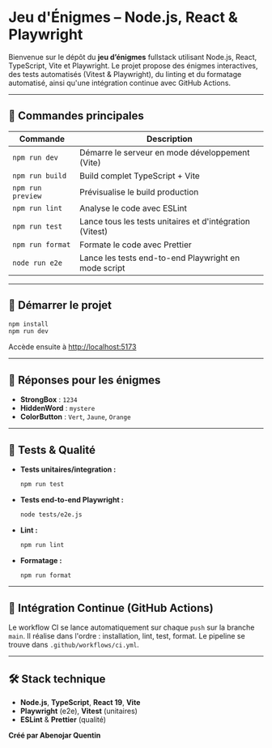 # Jeu d'Énigmes – Node.js, React & Playwright

Bienvenue sur le dépôt du **jeu d’énigmes** fullstack utilisant Node.js, React, TypeScript, Vite et Playwright.
Le projet propose des énigmes interactives, des tests automatisés (Vitest & Playwright), du linting et du formatage automatisé, ainsi qu'une intégration continue avec GitHub Actions.

---

## 🚀 Commandes principales

| Commande            | Description                                              |
| ------------------- | -------------------------------------------------------- |
| `npm run dev`       | Démarre le serveur en mode développement (Vite)          |
| `npm run build`     | Build complet TypeScript + Vite                          |
| `npm run preview`   | Prévisualise le build production                         |
| `npm run lint`      | Analyse le code avec ESLint                              |
| `npm run test`      | Lance tous les tests unitaires et d'intégration (Vitest) |
| `npm run format`    | Formate le code avec Prettier                            |
| `node run e2e` | Lance les tests end-to-end Playwright en mode script     |

---

## 🏁 Démarrer le projet

```bash
npm install
npm run dev
```

Accède ensuite à [http://localhost:5173](http://localhost:5173)

---

## 🔑 Réponses pour les énigmes

* **StrongBox** : `1234`
* **HiddenWord** : `mystere`
* **ColorButton** : `Vert`, `Jaune`, `Orange`

---

## 🧪 Tests & Qualité

* **Tests unitaires/integration :**

  ```bash
  npm run test
  ```
* **Tests end-to-end Playwright :**

  ```bash
  node tests/e2e.js
  ```
* **Lint :**

  ```bash
  npm run lint
  ```
* **Formatage :**

  ```bash
  npm run format
  ```

---

## 🤖 Intégration Continue (GitHub Actions)

Le workflow CI se lance automatiquement sur chaque `push` sur la branche `main`.
Il réalise dans l'ordre : installation, lint, test, format.
Le pipeline se trouve dans `.github/workflows/ci.yml`.

---

## 🛠️ Stack technique

* **Node.js**, **TypeScript**, **React 19**, **Vite**
* **Playwright** (e2e), **Vitest** (unitaires)
* **ESLint** & **Prettier** (qualité)


**Créé par Abenojar Quentin**                    
